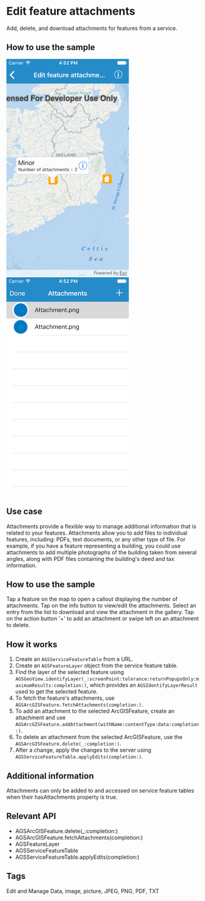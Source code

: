 # Edit feature attachments

Add, delete, and download attachments for features from a service.

## How to use the sample

![Selected feature](edit-feature-attachments-1.png)
![List of feature attachments](edit-feature-attachments-2.png)

## Use case

Attachments provide a flexible way to manage additional information that is related to your features. Attachments allow you to add files to individual features, including: PDFs, text documents, or any other type of file. For example, if you have a feature representing a building, you could use attachments to add multiple photographs of the building taken from several angles, along with PDF files containing the building's deed and tax information.

## How to use the sample

Tap a feature on the map to open a callout displaying the number of attachments. Tap on the info button to view/edit the attachments. Select an entry from the list to download and view the attachment in the gallery. Tap on the action button '+' to add an attachment or swipe left on an attachment to delete.

## How it works

1. Create an `AGSServiceFeatureTable` from a URL.
2. Create an `AGSFeatureLayer` object from the service feature table.
3. Find the layer of the selected feature using  `AGSGeoView.identifyLayer(_:screenPoint:tolerance:returnPopupsOnly:maximumResults:completion:)`, which provides an `AGSIdentifyLayerResult` used to get the selected feature. 
4. To fetch the feature's attachments, use `AGSArcGISFeature.fetchAttachments(completion:)`.
5. To add an attachment to the selected ArcGISFeature, create an attachment and use `AGSArcGISFeature.addAttachment(withName:contentType:data:completion:)`.
6. To delete an attachment from the selected ArcGISFeature, use the `AGSArcGISFeature.delete(_:completion:)`.
7. After a change, apply the changes to the server using `AGSServiceFeatureTable.applyEdits(completion:)`.

## Additional information

Attachments can only be added to and accessed on service feature tables when their hasAttachments property is true.

## Relevant API

* AGSArcGISFeature.delete(_:completion:)
* AGSArcGISFeature.fetchAttachments(completion:)
* AGSFeatureLayer
* AGSServiceFeatureTable
* AGSServiceFeatureTable.applyEdits(completion:)


## Tags

Edit and Manage Data, image, picture, JPEG, PNG, PDF, TXT


